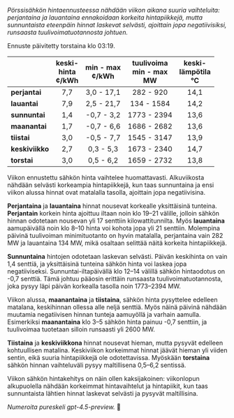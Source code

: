 *Pörssisähkön hintaennusteessa nähdään viikon aikana suuria vaihteluita: perjantaina ja lauantaina ennakoidaan korkeita hintapiikkejä, mutta sunnuntaista eteenpäin hinnat laskevat selvästi, ajoittain jopa negatiivisiksi, runsaasta tuulivoimatuotannosta johtuen.*

Ennuste päivitetty torstaina klo 03:19.

|             | keski-<br>hinta<br>¢/kWh | min - max<br>¢/kWh | tuulivoima<br>min - max<br>MW | keski-<br>lämpötila<br>°C |
|:------------|:------------------------:|:-------------------:|:----------------------------:|:---------------------------:|
| **perjantai**    | 7,7                      | 3,0 - 17,1         | 282 - 920                    | 14,1                        |
| **lauantai**     | 7,9                      | 2,5 - 21,7         | 134 - 1584                   | 14,2                        |
| **sunnuntai**    | 1,4                      | -0,7 - 3,2         | 1773 - 2394                  | 13,6                        |
| **maanantai**    | 1,7                      | -0,7 - 6,6         | 1686 - 2682                  | 13,6                        |
| **tiistai**      | 3,0                      | -0,5 - 7,7         | 1545 - 3147                  | 13,9                        |
| **keskiviikko**  | 2,7                      | 0,3 - 5,3          | 1673 - 2340                  | 14,7                        |
| **torstai**      | 3,0                      | 0,5 - 6,2          | 1659 - 2732                  | 13,8                        |

Viikon ennustettu sähkön hinta vaihtelee huomattavasti. Alkuviikosta nähdään selvästi korkeampia hintapiikkejä, kun taas sunnuntaina ja ensi viikon alussa hinnat ovat matalalla tasolla, ajoittain jopa negatiivisina.

**Perjantaina** ja **lauantaina** hinnat nousevat korkealle yksittäisinä tunteina. **Perjantain** korkein hinta ajoittuu iltaan noin klo 19–21 välille, jolloin sähkön hinnan odotetaan nousevan yli 17 senttiin kilowattitunnilta. Myös **lauantaina** aamupäivällä noin klo 8–10 hinta voi kohota jopa yli 21 senttiin. Molempina päivinä tuulivoiman minimituotanto on hyvin matalalla, perjantaina vain 282 MW ja lauantaina 134 MW, mikä osaltaan selittää näitä korkeita hintapiikkejä.

**Sunnuntaina** hintojen odotetaan laskevan selvästi. Päivän keskihinta on vain 1,4 senttiä, ja yksittäisinä tunteina sähkön hinta voi laskea jopa negatiiviseksi. Sunnuntai-iltapäivällä klo 12–14 välillä sähkön hintaodotus on -0,7 senttiä. Tämä johtuu pääosin erittäin runsaasta tuulivoimatuotannosta, joka pysyy läpi päivän korkealla tasolla noin 1773–2394 MW.

Viikon alussa, **maanantaina** ja **tiistaina**, sähkön hinta pysyttelee edelleen matalana, keskihinnan ollessa alle neljä senttiä. Myös näinä päivinä nähdään muutamia negatiivisen hinnan tunteja aamuyöllä ja varhain aamulla. Esimerkiksi **maanantaina** klo 3–5 sähkön hinta painuu -0,7 senttiin, ja tuulivoimaa tuotetaan silloin runsaasti yli 2600 MW.

**Tiistaina** ja **keskiviikkona** hinnat nousevat hieman, mutta pysyvät edelleen kohtuullisen matalina. Keskiviikon korkeimmat hinnat jäävät hieman yli viiden sentin, eikä suuria hintapiikkejä ole odotettavissa. Myöskään **torstaina** sähkön hinnan vaihteluväli pysyy maltillisena 0,5–6,2 sentissä.

Viikon sähkön hintakehitys on näin ollen kaksijakoinen: viikonlopun alkupuolella nähdään korkeimmat hintavaihtelut ja hintapiikit, kun taas sunnuntaista lähtien hinnat laskevat selvästi ja pysyvät maltillisina.

*Numeroita pureskeli gpt-4.5-preview.* 🍃
